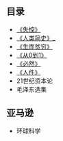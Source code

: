 ## 目录
-   [《失控》](001/README.md)
-   [《人类简史》_](002/README.md)
-   [《生而贫穷》](003/README.md)
-   [《从0到1》](004/README.md)
-   [《必然》](005/README.md)
-   [《人件》](006/README.md)
-   21世纪资本论
-   毛泽东选集

##  亚马逊
-   环球科学